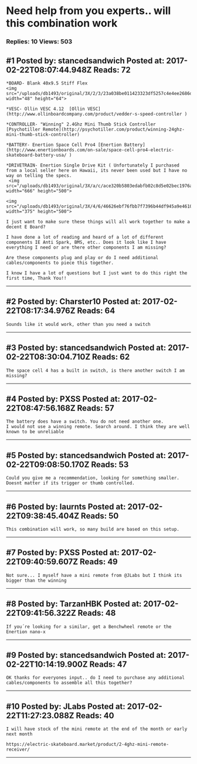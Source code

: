 # Need help from you experts.. will this combination work

### Replies: 10 Views: 503

## \#1 Posted by: stancedsandwich Posted at: 2017-02-22T08:07:44.948Z Reads: 72

```
*BOARD- Blank 40x9.5 Stiff Flex 
<img src="/uploads/db1493/original/3X/2/3/23a038be011423323df5257c4e4ee2686d1e257c.jpg" width="48" height="64"> 

*VESC- Ollin VESC 4.12  [Ollin VESC](http://www.ollinboardcompany.com/product/vedder-s-speed-controller )

*CONTROLLER- "Winning" 2.4Ghz Mini Thumb Stick Controller [Psychotiller Remote](http://psychotiller.com/product/winning-24ghz-mini-thumb-stick-controller)

*BATTERY- Enertion Space Cell Pro4 [Enertion Battery](http://www.enertionboards.com/on-sale/space-cell-pro4-electric-skateboard-battery-usa/ )

*DRIVETRAIN- Enertion Single Drive Kit ( Unfortunately I purchased from a local seller here on Hawaii, its never been used but I have no way on telling the specs.  
 <img src="/uploads/db1493/original/3X/a/c/ace320b5803edabfb02c8d5e02bec1976a3afe45.JPG" width="666" height="500"> 

<img src="/uploads/db1493/original/3X/4/6/46626ebf76fbb7f7396b44df945a9e46108d52d5.JPG" width="375" height="500">

I just want to make sure these things will all work together to make a decent E Board?

I have done a lot of reading and heard of a lot of different components IE Anti Spark, BMS, etc.. Does it look like I have everything I need or are there other components I am missing? 

Are these components plug and play or do I need additional cables/components to piece this together.

I know I have a lot of questions but I just want to do this right the first time, Thank You!!
```

---
## \#2 Posted by: Charster10 Posted at: 2017-02-22T08:17:34.976Z Reads: 64

```
Sounds like it would work, other than you need a switch
```

---
## \#3 Posted by: stancedsandwich Posted at: 2017-02-22T08:30:04.710Z Reads: 62

```
The space cell 4 has a built in switch, is there another switch I am missing?
```

---
## \#4 Posted by: PXSS Posted at: 2017-02-22T08:47:56.168Z Reads: 57

```
The battery does have a switch. You do not need another one. 
I would not use a winning remote. Search around. I think they are well known to be unreliable
```

---
## \#5 Posted by: stancedsandwich Posted at: 2017-02-22T09:08:50.170Z Reads: 53

```
Could you give me a recommendation, looking for something smaller.  Doesnt matter if its trigger or thumb controlled.
```

---
## \#6 Posted by: laurnts Posted at: 2017-02-22T09:38:45.404Z Reads: 50

```
This combination will work, so many build are based on this setup.
```

---
## \#7 Posted by: PXSS Posted at: 2017-02-22T09:40:59.607Z Reads: 49

```
Not sure... I myself have a mini remote from @JLabs but I think its bigger than the winning
```

---
## \#8 Posted by: TarzanHBK Posted at: 2017-02-22T09:41:56.322Z Reads: 48

```
If you´re looking for a similar, get a Benchwheel remote or the Enertion nano-x
```

---
## \#9 Posted by: stancedsandwich Posted at: 2017-02-22T10:14:19.900Z Reads: 47

```
OK thanks for everyones input.. do I need to purchase any additional cables/components to assemble all this together?
```

---
## \#10 Posted by: JLabs Posted at: 2017-02-22T11:27:23.088Z Reads: 40

```
I will have stock of the mini remote at the end of the month or early next month

https://electric-skateboard.market/product/2-4ghz-mini-remote-receiver/
```

---
